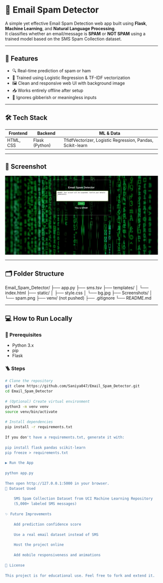 # 📧 Email Spam Detector

A simple yet effective Email Spam Detection web app built using **Flask**, **Machine Learning**, and **Natural Language Processing**.  
It classifies whether an email/message is **SPAM** or **NOT SPAM** using a trained model based on the SMS Spam Collection dataset.

---

## 🚀 Features

- 🔍 Real-time prediction of spam or ham  
- 🧠 Trained using Logistic Regression & TF-IDF vectorization  
- 🖼️ Clean and responsive web UI with background image  
- 📥 Works entirely offline after setup  
- 🔐 Ignores gibberish or meaningless inputs  

---

## 🛠️ Tech Stack

| Frontend      | Backend        | ML & Data                            |
|---------------|----------------|--------------------------------------|
| HTML, CSS     | Flask (Python) | TfidfVectorizer, Logistic Regression, Pandas, Scikit-learn |

---

## 📸 Screenshot

<div align="center">
  <img src="Screenshots/spam.png" alt="Spam Detector UI" width="700"/>
</div>

---

## 🗂 Folder Structure
Email_Spam_Detector/
├── app.py
├── sms.tsv
├── templates/
│ └── index.html
├── static/
│ ├── style.css
│ └── bg.jpg
├── Screenshots/
│ └── spam.png
├── venv/ (not pushed)
├── .gitignore
└── README.md


---

## 💻 How to Run Locally

### 🔧 Prerequisites

- Python 3.x
- pip
- Flask

### 🪜 Steps

```bash
# Clone the repository
git clone https://github.com/Saniya047/Email_Spam_Detector.git
cd Email_Spam_Detector

# (Optional) Create virtual environment
python3 -m venv venv
source venv/bin/activate

# Install dependencies
pip install -r requirements.txt

If you don't have a requirements.txt, generate it with:

pip install flask pandas scikit-learn
pip freeze > requirements.txt

▶️ Run the App

python app.py

Then open http://127.0.0.1:5000 in your browser.
📂 Dataset Used

    SMS Spam Collection Dataset from UCI Machine Learning Repository
    (5,000+ labeled SMS messages)

✨ Future Improvements

    Add prediction confidence score

    Use a real email dataset instead of SMS

    Host the project online

    Add mobile responsiveness and animations

📄 License

This project is for educational use. Feel free to fork and extend it.

